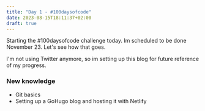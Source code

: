 ```yaml
---
title: "Day 1 - #100daysofcode"
date: 2023-08-15T18:11:37+02:00
draft: true
---
```


Starting the #100daysofcode challenge today. Im scheduled to be done November 23. Let's see how that goes.

I'm not using Twitter anymore, so im setting up this blog for future reference of my progress.

### New knowledge
* Git basics
* Setting up a GoHugo blog and hosting it with Netlify